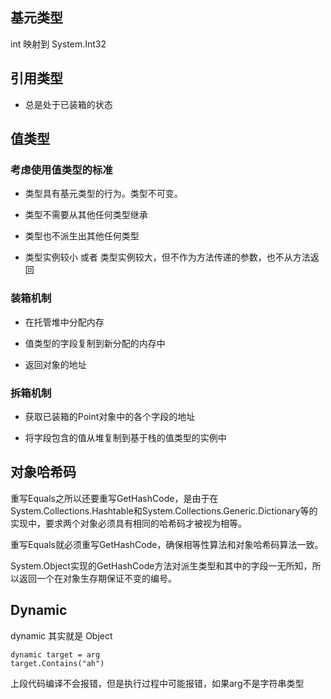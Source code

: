 ## 基元类型

int 映射到 System.Int32

## 引用类型

* 总是处于已装箱的状态

## 值类型

### 考虑使用值类型的标准

* 类型具有基元类型的行为。类型不可变。

* 类型不需要从其他任何类型继承

* 类型也不派生出其他任何类型

* 类型实例较小 或者 类型实例较大，但不作为方法传递的参数，也不从方法返回

### 装箱机制

* 在托管堆中分配内存

* 值类型的字段复制到新分配的内存中

* 返回对象的地址

### 拆箱机制

* 获取已装箱的Point对象中的各个字段的地址

* 将字段包含的值从堆复制到基于栈的值类型的实例中

## 对象哈希码

重写Equals之所以还要重写GetHashCode，是由于在System.Collections.Hashtable和System.Collections.Generic.Dictionary等的实现中，要求两个对象必须具有相同的哈希码才被视为相等。

重写Equals就必须重写GetHashCode，确保相等性算法和对象哈希码算法一致。

System.Object实现的GetHashCode方法对派生类型和其中的字段一无所知，所以返回一个在对象生存期保证不变的编号。

## Dynamic

dynamic 其实就是 Object

    dynamic target = arg
    target.Contains("ah")

上段代码编译不会报错，但是执行过程中可能报错，如果arg不是字符串类型